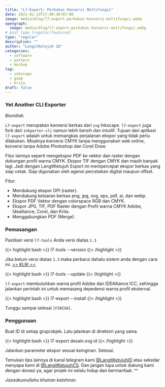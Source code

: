 ```yaml
---
title: "L7-Export: Perkakas Konversi Multifungsi"
date: 2021-01-13T17:40:36+07:00
image: media/blog/l7-export-perkakas-konversi-multifungsi.webp
opengraph:
  image: media/blog/l7-export-perkakas-konversi-multifungsi.webp
# post type (regular/featured)
type: "regular"
description: ""
author: "LangitKetujuh ID"
categories:
  - software
  - pattern
  - mockup
tag:
  - inkscape
  - gimp
  - krita
draft: false
---
```


### Yet Another CLI Exporter

_Bismillah._

`L7-export` merupakan konversi berkas dari `svg` Inkscape. `l7-export` juga fork dari `inkporter-cli` namun lebih bersih dan intuitif. Tujuan dari aplikasi `l7-export` adalah untuk memangkas perjalanan ekspor yang tidak perlu dilakukan. Misalnya konversi CMYK tanpa menggunakan web online, konversi tanpa Adobe Photoshop dan Corel Draw.

Fitur lainnya seperti mengekspor PDF ke vektor dan raster dengan dukungan profil warna CMYK. Ekspor TIF dengan CMYK dan masih banyak lagi. Jadi dengan LangitKetujuh Export ini mempercepat ekspor berkas yang siap cetak. Siap digunakan oleh agensi percetakan digital maupun offset.

Fitur:

* Mendukung ekspor DPI (raster).
* Mendukung keluaran berkas png, jpg, svg, eps, pdf, ai, dan webp.
* Ekspor PDF Vektor dengan colorspace RGB dan CMYK.
* Ekspor JPG, TIF, PDF Raster dengan Profil warna CMYK Adobe, Idealliance, Corel, dan Krita.
* Menggabungkan PDF (Merge).

### Pemasangan

Pastikan versi `l7-tools` Anda versi diatas `1.3`

{{< highlight bash >}}
l7-tools --version
{{< /highlight >}}

Jika belum versi diatas `1.3` maka perbarui dahalu sistem anda dengan cara ini. [>> KLIK <<](/media/blog/pembaruan-langitketujuh-os).

{{< highlight bash >}}
l7-tools --update
{{< /highlight >}}

`l7-export` membutuhkan warna profil Adobe dan IDEAlliance ICC, sehingga jalankan perintah ini untuk memasang depedensi warna profil eksternal.

{{< highlight bash >}}
l7-export --install
{{< /highlight >}}

Tunggu sampai selesai `[FINISH]`.

### Penggunaan

Buat ID di setiap grup/objek. Lalu jalankan di direktori yang sama.

{{< highlight bash >}}
l7-export desain.svg id
{{< /highlight >}}

Jalankan parameter ekspor sesuai keinginan. Selesai.

Temukan tips lainnya di kanal telegram kami [@LangitKetujuhID](https://t.me/LangitKetujuhID) atau sekedar menyapa kami di [@LangitKetujuhCS](https://t.me/LangitKetujuhCS). Dan jangan lupa untuk dukung kami dengan donasi ya, agar projek ini selalu hidup dan bermanfaat. ^^

_Jazaakumullahu khairan katshiran._
